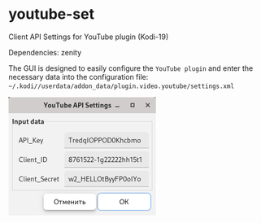 # youtube-set
Client API Settings for YouTube plugin (Kodi-19)

Dependencies: zenity

The GUI is designed to easily configure the `YouTube plugin` and enter the necessary data into the configuration file: `~/.kodi//userdata/addon_data/plugin.video.youtube/settings.xml`

![](https://github.com/AKotov-dev/youtube-set/blob/main/ScreenShot.png)
